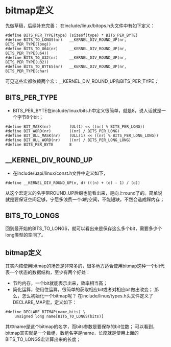 # bitmap定义
先做草稿，后续补充完善；
在include/linux/bitops.h头文件中有如下定义：
```
#define BITS_PER_TYPE(type)	(sizeof(type) * BITS_PER_BYTE)
#define BITS_TO_LONGS(nr)	__KERNEL_DIV_ROUND_UP(nr, BITS_PER_TYPE(long))
#define BITS_TO_U64(nr)		__KERNEL_DIV_ROUND_UP(nr, BITS_PER_TYPE(u64))
#define BITS_TO_U32(nr)		__KERNEL_DIV_ROUND_UP(nr, BITS_PER_TYPE(u32))
#define BITS_TO_BYTES(nr)	__KERNEL_DIV_ROUND_UP(nr, BITS_PER_TYPE(char)
```
可见这些宏都依赖两个宏：__KERNEL_DIV_ROUND_UP和BITS_PER_TYPE；
## BITS_PER_TYPE
- BITS_PER_BYTE在include/linux/bits.h中定义很简单，就是8，说人话就是一个字节8个bit；
```
#define BIT_MASK(nr)		(UL(1) << ((nr) % BITS_PER_LONG))
#define BIT_WORD(nr)		((nr) / BITS_PER_LONG)
#define BIT_ULL_MASK(nr)	(ULL(1) << ((nr) % BITS_PER_LONG_LONG))
#define BIT_ULL_WORD(nr)	((nr) / BITS_PER_LONG_LONG)
#define BITS_PER_BYTE		8
```
## __KERNEL_DIV_ROUND_UP
- 在include/uapi/linux/const.h文件中定义如下，
```
#define __KERNEL_DIV_ROUND_UP(n, d) (((n) + (d) - 1) / (d))
```
从这个宏定义的名字带ROUND_UP后缀也能看出来，是向上round了的。简单说就是要保证空间足够，宁愿多浪费一个d的空间，不能短缺，不然会造成踩内存；

## BITS_TO_LONGS
回到最开始的BITS_TO_LONGS，就可以看出来是保存这么多个bit，需要多少个long类型的空间了。

## bitmap定义
其实内核使用bitmap的场景是非常多的，很多地方适合使用bitmap这种一个bit代表一个状态的数据结构，至少有两个好处：
- 节约内存，一个bit就能表示出来，效率相当高；
- 简化运算，使用位运算，很简单的获取相应bit或者对相应bit做出改变；
那么，怎么初始化一个bitmap呢？
在include/linux/types.h头文件定义了DECLARE_MAP宏，定义如下：
```
#define DECLARE_BITMAP(name,bits) \
	unsigned long name[BITS_TO_LONGS(bits)]
```
其中name是这个bitmap的名字，而bits参数是要保存的bit位数；
可以看到，bitmap其实就是一个数组，数组名字是name，长度就是使用上面的BITS_TO_LONGS宏计算出来的长度；

